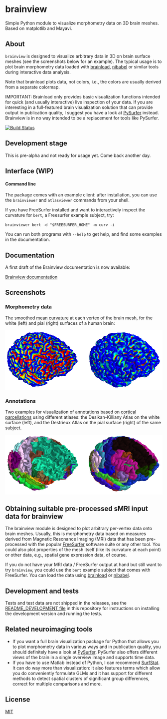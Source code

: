 # brainview
Simple Python module to visualize morphometry data on 3D brain meshes. Based on matplotlib and Mayavi.


## About

`brainview` is designed to visualize arbitrary data in 3D on brain surface meshes (see the screenshots below for an example). The typical usage is to plot brain morphometry data loaded with [brainload](https://github.com/dfsp-spirit/brainload), [nibabel](http://nipy.org/nibabel/) or similar tools during interactive data analysis.

Note that brainload plots data, not colors, i.e., the colors are usually derived from a separate colormap.

IMPORTANT: Brainload only provides basic visualization functions intended for quick (and usually interactive) live inspection of your data. If you are interesting in a full-featured brain visualization solution that can provide output in publication quality, I suggest you have a look at [PySurfer](https://pysurfer.github.io/) instead. Brainview is in no way intended to be a replacement for tools like PySurfer.

[![Build Status](https://travis-ci.org/dfsp-spirit/brainview.svg?branch=master)](https://travis-ci.org/dfsp-spirit/brainview)

## Development stage

This is pre-alpha and not ready for usage yet. Come back another day.


## Interface (WIP)


#### Command line

The package comes with an example client: after installation, you can use the `brainviewer` and `atlasviewer` commands from your shell.

If you have FreeSurfer installed and want to interactively inspect the curvature for `bert`, a Freesurfer example subject, try:

```console
brainviewer bert -d "$FREESURFER_HOME" -m curv -i
```

You can run both programs with `--help` to get help, and find some examples in the documentation.


## Documentation

A first draft of the Brainview documentation is now available:

[Brainview documentation](http://dfsp-spirit.github.io/brainview)



## Screenshots

### Morphometry data

The smoothed [mean curvature](https://en.wikipedia.org/wiki/Mean_curvature) at each vertex of the brain mesh, for the white (left) and pial (right) surfaces of a human brain:

![Curvature](./img/curvature.png?raw=true "Brain curvature white and pial")

### Annotations

Two examples for visualization of annotations based on [cortical parcellations](https://surfer.nmr.mgh.harvard.edu/fswiki/CorticalParcellation) using different atlases: the Desikan-Killiany Atlas on the white surface (left), and the Destrieux Atlas on the pial surface (right) of the same subject.

![Annotations](./img/atlas.png?raw=true "Annotations based on cortical parcellation")


## Obtaining suitable pre-processed sMRI input data for brainview

The brainview module is designed to plot arbitrary per-vertex data onto brain meshes. Usually, this is morphometry data based on measures derived from Magnetic Resonance Imaging (MRI) data that has been pre-processed with the popular [FreeSurfer](https://surfer.nmr.mgh.harvard.edu/) software suite or any other tool. You could also plot properties of the mesh itself (like its curvature at each point) or other data, e.g., spatial gene expression data, of course.

If you do not have your MRI data / FreeSurfer output at hand but still want to try `brainview`, you could use the `bert` example subject that comes with FreeSurfer. You can load the data using [brainload](https://github.com/dfsp-spirit/brainload) or [nibabel](http://nipy.org/nibabel/).

## Development and tests

Tests and test data are not shipped in the releases, see the [README_DEVELOPMENT file](README_DEVELOPMENT.md) in this repository for instructions on installing the development version and running the tests.


## Related neuroimaging tools

- If you want a full brain visualization package for Python that allows you to plot morphometry data in various ways and in publication quality, you should definitely have a look at [PySurfer](https://pysurfer.github.io/). PySurfer also offers different views of the brain in a single overview image and supports time data.
- If you have to use Matlab instead of Python, I can recommend [SurfStat](http://www.math.mcgill.ca/keith/surfstat/). It can do way more than visualization: it also features terms which allow you do conveniently formulate GLMs and it has support for different methods to detect spatial clusters of significant group differences, correct for multiple comparisons and more.

## License

[MIT](https://opensource.org/licenses/MIT)

